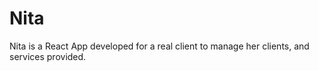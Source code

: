 # Nita

Nita is a React App developed for a real client to manage her clients, and services provided. 
